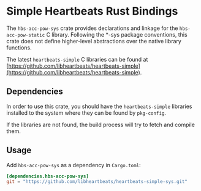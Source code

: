 # Simple Heartbeats Rust Bindings

The `hbs-acc-pow-sys` crate provides declarations and linkage for the
`hbs-acc-pow-static` C library.
Following the *-sys package conventions, this crate does not define
higher-level abstractions over the native library functions.

The latest `heartbeats-simple` C libraries can be found at
[https://github.com/libheartbeats/heartbeats-simple](https://github.com/libheartbeats/heartbeats-simple).

## Dependencies

In order to use this crate, you should have the `heartbeats-simple` libraries
installed to the system where they can be found by `pkg-config`.

If the libraries are not found, the build process will try to fetch and
compile them.

## Usage
Add `hbs-acc-pow-sys` as a dependency in `Cargo.toml`:

```toml
[dependencies.hbs-acc-pow-sys]
git = "https://github.com/libheartbeats/heartbeats-simple-sys.git"
```

